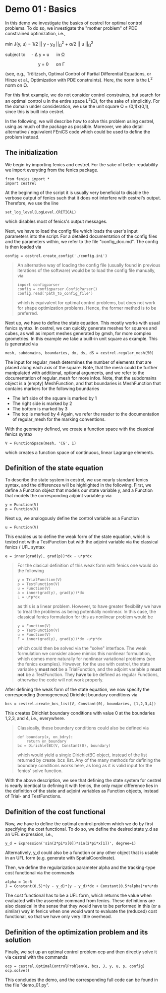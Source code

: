 Demo 01 : Basics
================

In this demo we investigate the basics of cestrel for
optimal control problems. To do so, we investigate the "mother
problem" of PDE constrained optimization, i.e.,

min J(y, u) = 1/2 || y - y<sub>d</sub> ||<sub>&Omega;</sub><sup>2</sup> + &alpha;/2  || u ||<sub>&Omega;</sub><sup>2</sup>


subject to &nbsp;&nbsp;&nbsp;  - &Delta; y  = u &nbsp;&nbsp;&nbsp;&nbsp; in &Omega;

&nbsp;&nbsp;&nbsp;&nbsp;&nbsp;&nbsp;&nbsp;&nbsp;&nbsp;&nbsp;&nbsp;&nbsp;&nbsp;&nbsp;&nbsp;&nbsp;
&nbsp;&nbsp;&nbsp;&nbsp;&nbsp;&nbsp;&nbsp;&nbsp;&nbsp;&nbsp;y = 0 &nbsp;&nbsp;&nbsp;&nbsp; on &Gamma;


(see, e.g., Tröltzsch, Optimal Control of Partial Differential Equations,
or Hinze et al., Optimization with PDE constraints). Here,
the norm is the L<sup>2</sup> norm on &Omega;.

For this first example, we do not consider control constraints,
but search for an optimal control u in the entire space
L<sup>2</sup>(&Omega;), for the sake of simplicitiy. For
the domain under consideration, we use the unit square
&Omega; = (0,1)x(0,1), since this is built into cestrel.

In the following, we will describe how to solve this problem
using cestrel, using as much of the package as possible. Moreover,
we also detail alternative / equivalent FEniCS code which could
be used to define the problem instead.

The initialization
------------------

We begin by importing fenics and cestrel. For the sake of
better readability we import everyting from the fenics package.

    from fenics import *
    import cestrel

At the beginning of the script it is usually very beneficial
to disable the verbose output of fenics such that it does not
interfere with cestrel's output. Therefore, we use the line

    set_log_level(LogLevel.CRITICAL)

which disables most of fenics's output messages.

Next, we have to load the config file which loads the user's
input parameters into the script. For a detailed documentation
of the config files and the parameters within, we refer to
the file "config_doc.md". The config is then loaded via

    config = cestrel.create_config('./config.ini')

> An alternative way of loading the config file (usually found
> in previous iterations of the software) would be to load
> the config file manually, via
>    
>     import configparser
>     config = configparser.ConfigParser()
>     config.read('path_to_config_file')
>
> which is equivalent for optimal control problems, but does
> not work for shape optimization problems. Hence, the former
> method is to be preferred.

Next up, we have to define the state equation. This mostly
works with usual fenics syntax. In cestrel, we can quickly
generate meshes for squares and cubes, as well as import
meshes generated by gmsh, for more complex geometries. In this
example we take a built-in unit square as example. This is generated
via

    mesh, subdomains, boundaries, dx, ds, dS = cestrel.regular_mesh(50)

The input for regular_mesh determines the number of elements that
are placed along each axis of the square. Note, that the mesh could be
further manipulated with additional, optional arguments, and we
refer to the documentation of regular_mesh for more infos. Note,
that the subdomains object is a (empty) MeshFunction, and that
boundaries is MeshFunction that contains markers for the following
boundaries
- The left side of the square is marked by 1
- The right side is marked by 2
- The bottom is marked by 3
- The top is marked by 4
Again, we refer the reader to the documentation of regular_mesh
for the marking conventions.

With the geometry defined, we create a function space with the classical
fenics syntax

    V = FunctionSpace(mesh, 'CG', 1)

which creates a function space of continuous, linear Lagrange
elements.

Definition of the state equation
--------------------------------

To describe the state system in cestrel, we use nearly standard
fenics syntax, and the differences will be highlighted in the
following. First, we define a Function object that models our
state variable y, and a Function that models the corresponding
adjoint variable p via

    y = Function(V)
    p = Function(V)

Next up, we analogously define the control variable as a Function

    u = Function(V)

This enables us to define the weak form of the state equation,
which is tested not with a TestFunction but with the adjoint
variable via the classical fenics / UFL syntax

    e = inner(grad(y), grad(p))*dx - u*p*dx

> For the clasical definition of this weak form with fenics
> one would do the following
>
>     y = TrialFunction(V)
>     p = TestFunction(V)
>     u = Function(V)
>     a = inner(grad(y), grad(p))*dx
>     L = u*p*dx
>
> as this is a linear problem. However, to have greater flexibility
> we have to treat the problems as being potentially nonlinear.
> In this case, the classical fenics formulation for this as
> nonlinear problem would be
>
>     y = Function(V)
>     p = TestFunction(V)
>     u = Function(V)
>     F = inner(grad(y), grad(p))*dx -u*p*dx
>
> which could then be solved via the "solve" interface. The
> weak formulation we consider above mimics this nonlinear
> formulation, which comes more naturally for nonlinear
> variational problems (see the fenics examples). However,
> for the use with cestrel, the state variable y **must not**
> be a TrialFunction, and the adjoint variable p **must not**
> be a TestFunction. They **have to** be defined as regular
> Functions, otherwise the code will not work properly.

After defining the weak form of the state equation, we now
specify the corresponding (homogeneous) Dirichlet boundary
conditions via

    bcs = cestrel.create_bcs_list(V, Constant(0), boundaries, [1,2,3,4])

This creates Dirichlet boundary conditions with value 0 at the
boundaries 1,2,3, and 4, i.e., everywhere.

> Classically, these boundary conditions could also be defined
> via
>
>     def boundary(x, on_bdry):
>         return on_boundary
>     bc = DirichletBC(V, Constant(0), boundary)
>
> which would yield a single DirichletBC object, instead of
> the list returned by create_bcs_list. Any of the many methods for
> defining the boundary conditions works here, as long as it
> is valid input for the fenics' solve function.

With the above description, we see that defining the state system
for cestrel is nearly identical to defining it with fenics,
the only major difference lies in the definition of the state
and adjoint variables as Function objects, instead of Trial- and
TestFunctions.

Definition of the cost functional
---------------------------------

Now, we have to define the optimal control problem which we do
by first specifying the cost functional. To do so, we define the
desired state y_d as an UFL expression, i.e.,

    y_d = Expression('sin(2*pi*x[0])*sin(2*pi*x[1])', degree=1)

Alternatively, y_d could also be a function or any other object
that is usable in an UFL form (e.g. generate with SpatialCoordinate).

Then, we define the regularization parameter alpha and the tracking-type
cost functional via the commands

    alpha = 1e-6
    J = Constant(0.5)*(y - y_d)*(y - y_d)*dx + Constant(0.5*alpha)*u*u*dx

The cost functional has to be a UFL form, which returns the
value when evaluated with the assemble command from fenics.
These definitions are also classical in the sense that they
would have to be performed in this (or a similar) way in fenics
when one would want to evaluate the (reduced) cost functional,
so that we have only very little overhead.

Definition of the optimization problem and its solution
-------------------------------------------------------

Finally, we set up an optimal control problem ocp and then
directly solve it via cestrel with the commands

    ocp = cestrel.OptimalControlProblem(e, bcs, J, y, u, p, config)
    ocp.solve()

This concludes the demo, and the corresponding full code can
be found in the file "demo_01.py".
